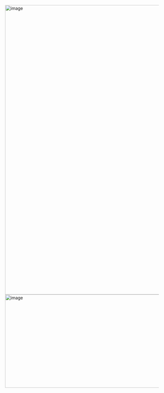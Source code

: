 <img width="1213" height="944" alt="image" src="https://github.com/user-attachments/assets/960ec295-919a-4b7f-b14f-d3ee9854fbe2" />

<img width="1476" height="304" alt="image" src="https://github.com/user-attachments/assets/240f0c27-b28c-43fd-a153-5d547efc89cd" />

